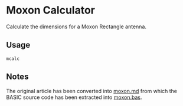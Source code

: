 # Moxon Calculator

Calculate the dimensions for a Moxon Rectangle antenna.

## Usage

```
mcalc
```

## Notes

The original article has been converted into [moxon.md](./moxon.md) from which the BASIC source code has been extracted into [moxon.bas](./moxon.bas).
